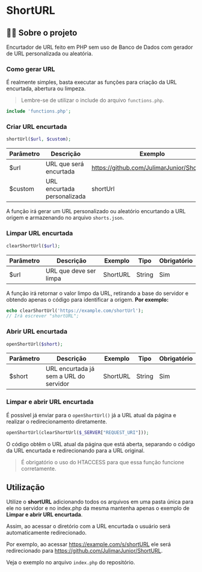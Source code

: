 # ShortURL

## 👨‍💻 Sobre o projeto
Encurtador de URL feito em PHP sem uso de Banco de Dados com gerador de URL personalizada ou aleatória.

### Como gerar URL
É realmente simples, basta executar as funções para criação da URL encurtada, abertura ou limpeza.
> Lembre-se de utilizar o include do arquivo ```functions.php```.
```php
include 'functions.php';
```
### Criar URL encurtada
```php
shortUrl($url, $custom);
```
| Parâmetro | Descrição | Exemplo | Tipo | Obrigatório |
|--|--|--|--|--|
| $url | URL que será encurtada | https://github.com/JulimarJunior/ShortURL | String | Sim
| $custom | URL encurtada personalizada | shortUrl | string | Não

A função irá gerar um URL personalizado ou aleatório encurtando a URL origem e armazenando no arquivo ```shorts.json```.

### Limpar URL encurtada
```php
clearShortUrl($url);
```
| Parâmetro | Descrição | Exemplo | Tipo | Obrigatório |
|--|--|--|--|--|
| $url | URL que deve ser limpa | ShortURL | String | Sim
A função irá retornar o valor limpo da URL, retirando a base do servidor e obtendo apenas o código para identificar a origem.
**Por exemplo:**
```php
echo clearShortUrl('https://example.com/shortUrl');
// Irá escrever "shortURL";
```

### Abrir URL encurtada
```php
openShortUrl($short);
```
| Parâmetro | Descrição | Exemplo | Tipo | Obrigatório |
|--|--|--|--|--|
| $short | URL encurtada já sem a URL do servidor | ShortURL | String | Sim

### Limpar e abrir URL encurtada
É possível já enviar para o ```openShortUrl()``` já a URL atual da página e realizar o redirecionamento diretamente.
```php
openShortUrl(clearShortUrl($_SERVER["REQUEST_URI"]));
```
O código obtêm o URL atual da página que está aberta, separando o código da URL encurtada e redirecionando para a URL original.
> É obrigatório o uso do HTACCESS para que essa função funcione corretamente.

## Utilização
Utilize o **shortURL** adicionando todos os arquivos em uma pasta única para ele no servidor e no index.php da mesma mantenha apenas o exemplo de **Limpar e abrir URL encurtada**.

Assim, ao acessar o diretório com a URL encurtada o usuário será automaticamente redirecionado.

Por exemplo, ao acessar https://example.com/s/shortURL ele será redirecionado para https://github.com/JulimarJunior/ShortURL.

Veja o exemplo no arquivo ```index.php``` do repositório.
